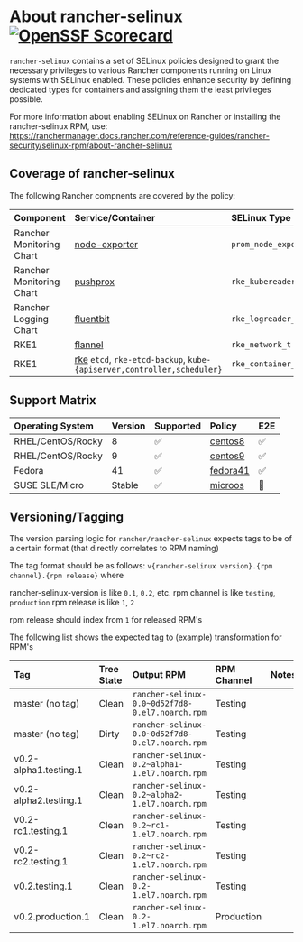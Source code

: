 # About rancher-selinux [![OpenSSF Scorecard](https://api.scorecard.dev/projects/github.com/rancher/rancher-selinux/badge)](https://scorecard.dev/viewer/?uri=github.com/rancher/rancher-selinux)

`rancher-selinux` contains a set of SELinux policies designed to grant the necessary privileges to various Rancher components running on Linux systems with SELinux enabled. These policies enhance security by defining dedicated types for containers and assigning them the least privileges possible.

For more information about enabling SELinux on Rancher or installing the rancher-selinux RPM, use: https://ranchermanager.docs.rancher.com/reference-guides/rancher-security/selinux-rpm/about-rancher-selinux

## Coverage of rancher-selinux

The following Rancher compnents are covered by the policy:

| Component                  | Service/Container                                                        | SELinux Type           |
| :------------------------- | :----------------------------------------------------------------------- | :--------------------- |
| Rancher Monitoring Chart   | [node-exporter]                                                          | `prom_node_exporter_t` |
| Rancher Monitoring Chart   | [pushprox]                                                               | `rke_kubereader_t`     |
| Rancher Logging Chart      | [fluentbit]                                                              | `rke_logreader_t`      |
| RKE1                       | [flannel]                                                                | `rke_network_t`        |
| RKE1                       | [rke] `etcd`, `rke-etcd-backup`, `kube-{apiserver,controller,scheduler}` | `rke_container_t`      |

## Support Matrix

| Operating System      | Version | Supported          | Policy     | E2E                   |
| :-------------------- | :------ | :----------------- | :--------- | :-------------------- |
| RHEL/CentOS/Rocky     | 8       | :white_check_mark: | [centos8]  | :white_check_mark:    |
| RHEL/CentOS/Rocky     | 9       | :white_check_mark: | [centos9]  | :white_check_mark:    |
| Fedora                | 41      | :white_check_mark: | [fedora41] | :white_check_mark:    |
| SUSE SLE/Micro        | Stable  | :white_check_mark: | [microos]  | :construction:        |

## Versioning/Tagging

The version parsing logic for `rancher/rancher-selinux` expects tags to be of a certain format (that directly correlates to RPM naming)

The tag format should be as follows: `v{rancher-selinux version}.{rpm channel}.{rpm release}` where

rancher-selinux-version is like `0.1`, `0.2`, etc.
rpm channel is like `testing`, `production`
rpm release is like `1`, `2`

rpm release should index from `1` for released RPM's

The following list shows the expected tag to (example) transformation for RPM's

|Tag|Tree State|Output RPM|RPM Channel|Notes|
|:--|:---------|:---------|:----------|:----|
| master (no tag) | Clean | `rancher-selinux-0.0~0d52f7d8-0.el7.noarch.rpm` | Testing ||
| master (no tag) | Dirty | `rancher-selinux-0.0~0d52f7d8-0.el7.noarch.rpm` | Testing ||
| v0.2-alpha1.testing.1 | Clean | `rancher-selinux-0.2~alpha1-1.el7.noarch.rpm` | Testing ||
| v0.2-alpha2.testing.1 | Clean | `rancher-selinux-0.2~alpha2-1.el7.noarch.rpm` | Testing ||
| v0.2-rc1.testing.1 | Clean | `rancher-selinux-0.2~rc1-1.el7.noarch.rpm` | Testing ||
| v0.2-rc2.testing.1 | Clean | `rancher-selinux-0.2~rc2-1.el7.noarch.rpm` | Testing ||
| v0.2.testing.1 | Clean | `rancher-selinux-0.2-1.el7.noarch.rpm` | Testing ||
| v0.2.production.1 | Clean | `rancher-selinux-0.2-1.el7.noarch.rpm` | Production ||

[centos8]: https://github.com/rancher/rancher-selinux/tree/main/policy/centos8
[centos9]: https://github.com/rancher/rancher-selinux/tree/main/policy/centos9
[fedora41]: https://github.com/rancher/rancher-selinux/tree/main/policy/fedora41
[microos]: https://github.com/rancher/rancher-selinux/tree/main/policy/microos
[fluentbit]: https://github.com/rancher/charts/blob/262597a41a175cfb4785d70fd76b33d56f8c1f95/charts/rancher-logging/106.0.1%2Bup4.10.0-rancher.4/templates/loggings/k3s/daemonset.yaml#L22
[node-exporter]: https://github.com/rancher/charts/blob/262597a41a175cfb4785d70fd76b33d56f8c1f95/charts/rancher-monitoring/106.0.1%2Bup66.7.1-rancher.10/charts/prometheus-node-exporter/templates/daemonset.yaml#L51
[flannel]: https://github.com/rancher/kontainer-driver-metadata/blob/34e1e8a7a157daae54b310b199aa663c9a2ef314/rke/templates/flannel_v0.14.0.go#L239
[pushprox]: https://github.com/rancher/charts/tree/dev-v2.11/charts/rancher-monitoring/106.0.1%2Bup66.7.1-rancher.10/charts/rkeEtcd
[rke]: https://github.com/rancher/rke/blob/5756a3837a3c49d61f1ea2120b02149c21e4a443/hosts/hosts.go#L55
